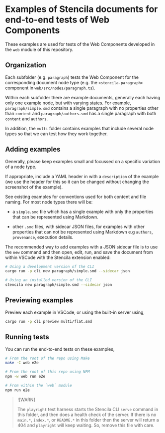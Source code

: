 # Examples of Stencila documents for end-to-end tests of Web Components

These examples are used for tests of the Web Components developed in the `web` module of this repository.

## Organization

Each subfolder (e.g. `paragraph`) tests the Web Component for the corresponding document node type (e.g. the `<stencila-paragraph>` component in `web/src/nodes/paragraph.ts`).

Within each subfolder there are example documents, generally each having only one example node, but with varying states. For example, `paragraph/simple.smd` contains a single paragraph with no properties other than `content` and `paragraph/authors.smd` has a single paragraph with both `content` and `authors`.

In addition, the `multi` folder contains examples that include several node types so that we can test how they work together.

## Adding examples

Generally, please keep examples small and focussed on a specific variation of a node type. 

If appropriate, include a YAML header in with a `description` of the example (we use the header for this so it can be changed without changing the screenshot of the example). 

See existing examples for conventions used for both content and file naming. For most node types there will be:

- a `simple.smd` file which has a single example with only the properties that can be represented using Markdown.

- other `.smd` files, with sidecar JSON files, for examples with other properties that can not be represented using Markdown e.g `authors`, `provenance`, execution details.

The recommended way to add examples with a JSON sidecar file is to use the `new` command and then open, edit, run, and save the document from within VSCode with the Stencila extension enabled:

```sh
# Using a development version of the CLI
cargo run -p cli new paragraph/simple.smd --sidecar json

# Using an installed version of the CLI
stencila new paragraph/simple.smd --sidecar json
```

## Previewing examples

Preview each example in VSCode, or using the built-in server using,

```sh
cargo run -p cli preview multi/flat.smd
```

## Running tests

You can run the end-to-end tests on these examples,

```sh
# From the root of the repo using Make
make -C web e2e

# From the root of this repo using NPM
npm -w web run e2e

# From within the `web` module
npm run e2e
```

> ![WARN]
>
> The `playright` test harness starts the Stencila CLI `serve` command
> in this folder, and then does a health check of the server. If there
> is no `main.*`, `index.*`, or `README.*` in this folder then the server
> will return a 404 and `playright` will keep waiting.
> So, remove this file with care.
